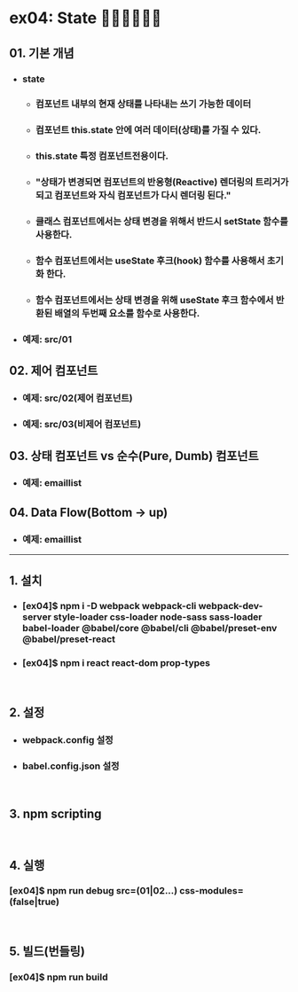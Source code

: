 # ex04: State 🥇🥇🥇🥇🥇🥇
##  01.  기본 개념
* ### state
  * ### 컴포넌트 내부의 현재 상태를 나타내는 쓰기 가능한 데이터
  * ### 컴포넌트 this.state 안에 여러 데이터(상태)를 가질 수 있다.
  * ### this.state 특정 컴포넌트전용이다.
  * ### "상태가 변경되면 컴포넌트의 반응형(Reactive) 렌더링의 트리거가 되고 컴포넌트와 자식 컴포넌트가 다시 렌더링 된다."
  * ### 클래스 컴포넌트에서는 상태 변경을 위해서 반드시 setState 함수를 사용한다.
  * ### 함수 컴포넌트에서는 useState 후크(hook) 함수를 사용해서 초기화 한다.
  * ### 함수 컴포넌트에서는 상태 변경을 위해 useState 후크 함수에서 반환된 배열의 두번째 요소를 함수로 사용한다.
* ### 예제: src/01
##  02.  제어 컴포넌트
* ### 예제: src/02(제어 컴포넌트)
* ### 예제: src/03(비제어 컴포넌트)
##  03.  상태 컴포넌트 vs 순수(Pure, Dumb) 컴포넌트
* ### 예제: emaillist
##  04. Data Flow(Bottom -> up)
* ### 예제: emaillist


---
##  1. 설치
* ### [ex04]$ npm i -D webpack webpack-cli webpack-dev-server style-loader css-loader node-sass sass-loader babel-loader @babel/core @babel/cli @babel/preset-env @babel/preset-react
* ### [ex04]$ npm i react react-dom prop-types
&nbsp;
##  2. 설정
  * ###  webpack.config 설정
  * ###  babel.config.json 설정
&nbsp;
##  3. npm scripting
&nbsp;
##  4. 실행
### [ex04]$ npm run debug src=(01|02...) css-modules=(false|true)
&nbsp;
##  5. 빌드(번들링)
### [ex04]$ npm run build
